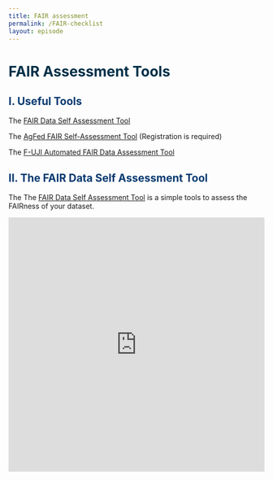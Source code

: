 ```yaml
---
title: FAIR assessment
permalink: /FAIR-checklist
layout: episode
---
```


# <span style="color:#023047"> FAIR Assessment Tools </span>

## <span style="color:#063970"> **I. Useful Tools** </span>

The [FAIR Data Self Assessment Tool](https://ardc.edu.au/resource/fair-data-self-assessment-tool/)

The [AgFed FAIR Self-Assessment Tool](https://assessment.agrefed.org.au/) (Registration is required)

The [F-UJI Automated FAIR Data Assessment Tool](https://www.fairsfair.eu/f-uji-automated-fair-data-assessment-tool)

## <span style="color:#063970"> **II. The FAIR Data Self Assessment Tool** </span>

The The [FAIR Data Self Assessment Tool](https://ardc.edu.au/resource/fair-data-self-assessment-tool/) is a simple tools to assess the FAIRness of your dataset.

<iframe src="https://ardc.edu.au/wp-content/themes/ardc/fairdata-tool.html" width="100%" height="500px" frameborder="0;"></iframe>
